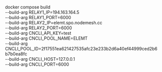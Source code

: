 docker compose build \
        --build-arg RELAY1_IP=194.163.164.5 \
        --build-arg RELAY1_PORT=6000 \
        --build-arg RELAY2_IP=elemt.spo.nodemesh.cc \
        --build-arg RELAY2_PORT=6000 \
        --build-arg CNCLI_API_KEY=test \
        --build-arg CNCLI_POOL_NAME=ELEMT \
        --build-arg CNCLI_POOL_ID=2f17551ea621427535afc23e233b2d6a40ef44999ced2b6b7b0ea8fc \
        --build-arg CNCLI_HOST=127.0.0.1 \
        --build-arg CNCLI_PORT=6000
